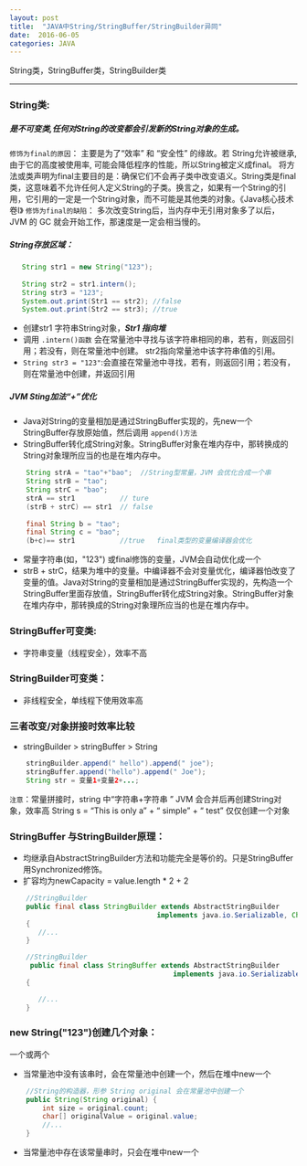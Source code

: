 ```yaml
---
layout: post
title:  "JAVA中String/StringBuffer/StringBuilder异同"
date:  2016-06-05
categories: JAVA
---
```


String类，StringBuffer类，StringBuilder类

---

### String类:
##### __是不可变类__,任何对String的改变都会引发新的String对象的生成。

`修饰为final的原因`：
主要是为了“效率” 和 “安全性” 的缘故。若 String允许被继承, 由于它的高度被使用率, 可能会降低程序的性能，所以String被定义成final。
将方法或类声明为final主要目的是：确保它们不会再子类中改变语义。String类是final类，这意味着不允许任何人定义String的子类。换言之，如果有一个String的引用，它引用的一定是一个String对象，而不可能是其他类的对象。《Java核心技术 卷I》
`修饰为final的缺陷`：
多次改变String后，当内存中无引用对象多了以后， JVM 的 GC 就会开始工作，那速度是一定会相当慢的。

##### String存放区域：
```java
   String str1 = new String("123");
   
   String str2 = str1.intern();
   String str3 = "123";
   System.out.print(Str1 == str2); //false
   System.out.print(Str2 == str3); //true  
```
- 创建str1 字符串String对象，___Str1 指向堆___
- 调用 `.intern()函数` 会在常量池中寻找与该字符串相同的串，若有，则返回引用；若没有，则在常量池中创建。
str2指向常量池中该字符串值的引用。
- `String str3 = "123"`:会直接在常量池中寻找，若有，则返回引用；若没有，则在常量池中创建，并返回引用

##### JVM Sting加法“+”优化
- Java对String的变量相加是通过StringBuffer实现的，先new一个StringBuffer存放原始值，然后调用 `append()方法`
- StringBuffer转化成String对象。StringBuffer对象在堆内存中，那转换成的String对象理所应当的也是在堆内存中。

```java
	String strA = "tao"+"bao";  //String型常量，JVM 会优化合成一个串
	String strB = "tao";
	String strC = "bao";
	strA == str1           // ture
	(strB + strC) == str1  // false
	
	final String b = "tao";
	final String c = "bao";
	(b+c)== str1           //true   final类型的变量编译器会优化
```
- 常量字符串(如，"123") 或final修饰的变量，JVM会自动优化成一个
- strB + strC，结果为堆中的变量。中编译器不会对变量优化，编译器怕改变了变量的值。Java对String的变量相加是通过StringBuffer实现的，先构造一个StringBuffer里面存放值，StringBuffer转化成String对象。StringBuffer对象在堆内存中，那转换成的String对象理所应当的也是在堆内存中。

### StringBuffer可变类:
- 字符串变量（线程安全），效率不高

### StringBuilder可变类：
- 非线程安全，单线程下使用效率高

### 三者改变/对象拼接时效率比较
- stringBuilder > stringBuffer > String

```java
	stringBuilder.append(" hello").append(" joe");
	stringBuffer.append("hello").append(" Joe");
	String str = 变量1+变量2+...;
```
`注意`：常量拼接时，string 中“字符串+字符串 ” JVM 会合并后再创建String对象，效率高
String s = “This is only a” + “ simple” + “ test” 仅仅创建一个对象

### StringBuffer 与StringBuilder原理：
- 均继承自AbstractStringBuilder方法和功能完全是等价的。只是StringBuffer 用Synchronized修饰。
- 扩容均为newCapacity = value.length * 2 + 2

```java
    //StringBuilder
	public final class StringBuilder extends AbstractStringBuilder
									implements java.io.Serializable, CharSequence
	{
	   //...
	}
```
```java
    //StringBuilder
	 public final class StringBuffer extends AbstractStringBuilder
										implements java.io.Serializable, CharSequence
	{

	   //...
	}
```
### new String("123")创建几个对象：
 一个或两个
- 当常量池中没有该串时，会在常量池中创建一个，然后在堆中new一个
```java
    //String的构造器，形参 String original 会在常量池中创建一个
	public String(String original) {
		int size = original.count;
		char[] originalValue = original.value;
		//...
	}
```
- 当常量池中存在该常量串时，只会在堆中new一个
